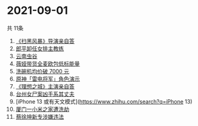 # 2021-09-01
  共 11条

  <!-- BEGIN -->
  <!-- 最后更新时间:Wed Sep 01 2021 10:11:28 GMT+0000 (Coordinated Universal Time) -->
  1. [《扫黑风暴》导演亲自答](https://www.zhihu.com/search?q=扫黑风暴)
1. [郎平卸任女排主教练](https://www.zhihu.com/search?q=郎平)
1. [云南虫谷](https://www.zhihu.com/search?q=云南虫谷)
1. [薇娅带货全麦欧包低标能量](https://www.zhihu.com/search?q=薇娅带货)
1. [洗碗机均价破 7000 元](https://www.zhihu.com/search?q=洗碗机)
1. [原神「雷电将军」角色演示](https://www.zhihu.com/search?q=原神)
1. [《理想之城》主演亲自答](https://www.zhihu.com/search?q=理想之城)
1. [台州女尸案凶手系其丈夫](https://www.zhihu.com/search?q=台州女尸)
1. [iPhone 13 或有天文模式](https://www.zhihu.com/search?q=iPhone 13)
1. [厦门一小米之家遭洗劫](https://www.zhihu.com/search?q=小米之家被盗)
1. [蔡徐坤新专涉嫌违法](https://www.zhihu.com/search?q=蔡徐坤)
  <!-- END -->
  